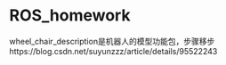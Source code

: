 # ROS_homework
wheel_chair_description是机器人的模型功能包，步骤移步https://blog.csdn.net/suyunzzz/article/details/95522243
